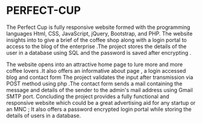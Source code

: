 # PERFECT-CUP

The Perfect Cup is fully responsive website formed with the programming languages Html, CSS, JavaScript, jQuery, Bootstrap, and PHP. The website insights into to give a brief of the coffee shop along with a login portal to access to the blog of the enterprise .The project stores the details of the user in a database using SQL and the password is saved after encrypting .

The website opens into an attractive home page to lure more and more coffee lovers .It also offers an informative about page , a login accessed blog and contact form
The project validates the input after transmission via POST method using php .The contact form  sends a mail containing the message and details of the sender to the admin's mail address using Gmail SMTP port.
Concluding the project provides a fully functional and responsive website which could be a great advertising aid for any startup or an MNC ; It also offers a password encrypted login portal while storing the details of users in a database.
